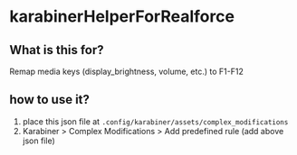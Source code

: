 # karabinerHelperForRealforce

## What is this for?
Remap media keys (display_brightness, volume, etc.) to F1-F12

## how to use it?
1. place this json file at `.config/karabiner/assets/complex_modifications`
2. Karabiner > Complex Modifications > Add predefined rule (add above json file) 
